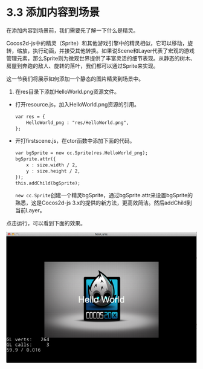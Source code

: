 # 3.3 添加内容到场景

在添加内容到场景前，我们需要先了解一下什么是精灵。

Cocos2d-js中的精灵（Sprite）和其他游戏引擎中的精灵相似，它可以移动，旋转，缩放，执行动画，并接受其他转换。如果说Scene和Layer代表了宏观的游戏管理元素，那么Sprite则为微观世界提供了丰富灵活的细节表现。从静态的树木、房屋到奔跑的敌人、旋转的落叶，我们都可以通过Sprite来实现。

这一节我们将展示如何添加一个静态的图片精灵到场景中。

1. 在res目录下添加HelloWorld.png资源文件。
* 打开resource.js，加入HelloWorld.png资源的引用。

	```
	var res = {
    	HelloWorld_png : "res/HelloWorld.png",
	};
	```
* 开打firstscene.js，在ctor函数中添加下面的代码。

	```
	var bgSprite = new cc.Sprite(res.HelloWorld_png);
	bgSprite.attr({
		x : size.width / 2,
		y : size.height / 2,
	});
	this.addChild(bgSprite);
	```
	
	`new cc.Sprite`创建一个精灵bgSprite，通过bgSprite.attr来设置bgSprite的熟悉，这是Cocos2d-js 3.x的提供的新方法，更高效简洁。然后addChild到当前Layer。
	
点击运行，可以看到下面的效果。

![bg sprite](./res/bgsrpite.png)
